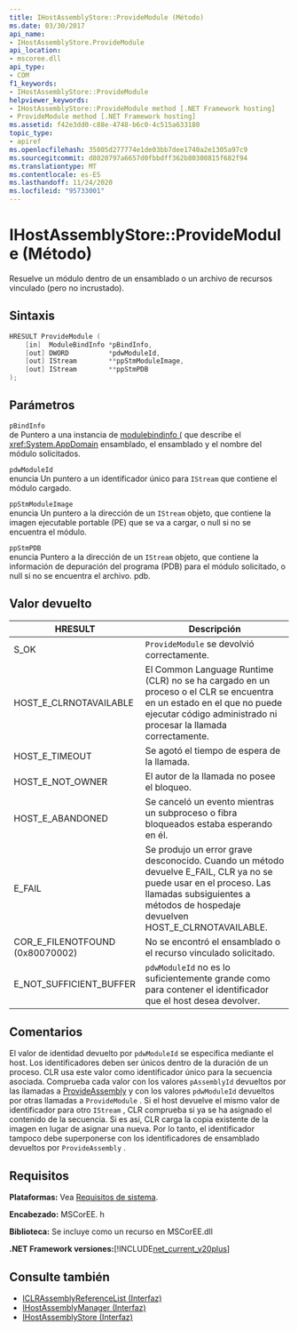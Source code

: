 ```yaml
---
title: IHostAssemblyStore::ProvideModule (Método)
ms.date: 03/30/2017
api_name:
- IHostAssemblyStore.ProvideModule
api_location:
- mscoree.dll
api_type:
- COM
f1_keywords:
- IHostAssemblyStore::ProvideModule
helpviewer_keywords:
- IHostAssemblyStore::ProvideModule method [.NET Framework hosting]
- ProvideModule method [.NET Framework hosting]
ms.assetid: f42e3dd0-c88e-4748-b6c0-4c515a633180
topic_type:
- apiref
ms.openlocfilehash: 35805d277774e1de03bb7dee1740a2e1305a97c9
ms.sourcegitcommit: d8020797a6657d0fbbdff362b80300815f682f94
ms.translationtype: MT
ms.contentlocale: es-ES
ms.lasthandoff: 11/24/2020
ms.locfileid: "95733001"
---
```

# <a name="ihostassemblystoreprovidemodule-method"></a>IHostAssemblyStore::ProvideModule (Método)

Resuelve un módulo dentro de un ensamblado o un archivo de recursos vinculado (pero no incrustado).  
  
## <a name="syntax"></a>Sintaxis  
  
```cpp  
HRESULT ProvideModule (  
    [in]  ModuleBindInfo *pBindInfo,  
    [out] DWORD          *pdwModuleId,  
    [out] IStream        **ppStmModuleImage,  
    [out] IStream        **ppStmPDB  
);  
```  
  
## <a name="parameters"></a>Parámetros  

 `pBindInfo`  
 de Puntero a una instancia de [modulebindinfo (](modulebindinfo-structure.md) que describe el <xref:System.AppDomain> ensamblado, el ensamblado y el nombre del módulo solicitados.  
  
 `pdwModuleId`  
 enuncia Un puntero a un identificador único para `IStream` que contiene el módulo cargado.  
  
 `ppStmModuleImage`  
 enuncia Un puntero a la dirección de un `IStream` objeto, que contiene la imagen ejecutable portable (PE) que se va a cargar, o null si no se encuentra el módulo.  
  
 `ppStmPDB`  
 enuncia Puntero a la dirección de un `IStream` objeto, que contiene la información de depuración del programa (PDB) para el módulo solicitado, o null si no se encuentra el archivo. pdb.  
  
## <a name="return-value"></a>Valor devuelto  
  
|HRESULT|Descripción|  
|-------------|-----------------|  
|S_OK|`ProvideModule` se devolvió correctamente.|  
|HOST_E_CLRNOTAVAILABLE|El Common Language Runtime (CLR) no se ha cargado en un proceso o el CLR se encuentra en un estado en el que no puede ejecutar código administrado ni procesar la llamada correctamente.|  
|HOST_E_TIMEOUT|Se agotó el tiempo de espera de la llamada.|  
|HOST_E_NOT_OWNER|El autor de la llamada no posee el bloqueo.|  
|HOST_E_ABANDONED|Se canceló un evento mientras un subproceso o fibra bloqueados estaba esperando en él.|  
|E_FAIL|Se produjo un error grave desconocido. Cuando un método devuelve E_FAIL, CLR ya no se puede usar en el proceso. Las llamadas subsiguientes a métodos de hospedaje devuelven HOST_E_CLRNOTAVAILABLE.|  
|COR_E_FILENOTFOUND (0x80070002)|No se encontró el ensamblado o el recurso vinculado solicitado.|  
|E_NOT_SUFFICIENT_BUFFER|`pdwModuleId` no es lo suficientemente grande como para contener el identificador que el host desea devolver.|  
  
## <a name="remarks"></a>Comentarios  

 El valor de identidad devuelto por `pdwModuleId` se especifica mediante el host. Los identificadores deben ser únicos dentro de la duración de un proceso. CLR usa este valor como identificador único para la secuencia asociada. Comprueba cada valor con los valores `pAssemblyId` devueltos por las llamadas a [ProvideAssembly](ihostassemblystore-provideassembly-method.md) y con los valores `pdwModuleId` devueltos por otras llamadas a `ProvideModule` . Si el host devuelve el mismo valor de identificador para otro `IStream` , CLR comprueba si ya se ha asignado el contenido de la secuencia. Si es así, CLR carga la copia existente de la imagen en lugar de asignar una nueva. Por lo tanto, el identificador tampoco debe superponerse con los identificadores de ensamblado devueltos por `ProvideAssembly` .  
  
## <a name="requirements"></a>Requisitos  

 **Plataformas:** Vea [Requisitos de sistema](../../get-started/system-requirements.md).  
  
 **Encabezado:** MSCorEE. h  
  
 **Biblioteca:** Se incluye como un recurso en MSCorEE.dll  
  
 **.NET Framework versiones:**[!INCLUDE[net_current_v20plus](../../../../includes/net-current-v20plus-md.md)]  
  
## <a name="see-also"></a>Consulte también

- [ICLRAssemblyReferenceList (Interfaz)](iclrassemblyreferencelist-interface.md)
- [IHostAssemblyManager (Interfaz)](ihostassemblymanager-interface.md)
- [IHostAssemblyStore (Interfaz)](ihostassemblystore-interface.md)
